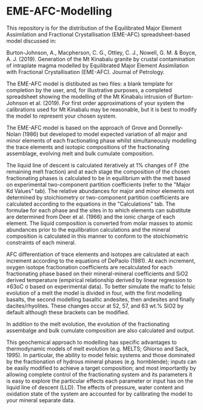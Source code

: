 # EME-AFC-Modelling
This repository is for the distribution of the Equilibrated Major Element Assimilation and Fractional Crystallisation (EME-AFC) spreadsheet-based model discussed in:

Burton-Johnson, A., Macpherson, C. G., Ottley, C. J., Nowell, G. M. & Boyce, A. J. (2019). Generation of the Mt Kinabalu granite by crustal contamination of intraplate magma modelled by Equilibrated Major Element Assimilation with Fractional Crystallisation (EME-AFC). Journal of Petrology.

The EME-AFC model is distibuted as two files: a blank template for completion by the user, and, for illustrative purposes, a completed spreadsheet showing the modelling of the Mt Kinabalu intrusion of Burton-Johnson et al. (2019). For first order approximations of your system the calibrations used for Mt Kinabalu may be reasonable, but it is best to modify the model to represent your chosen system. 

The EME-AFC model is based on the approach of Grove and Donnelly-Nolan (1986) but developed to model expected variation of all major and minor elements of each fractionating phase whilst simultaneously modelling the trace elements and isotopic compositions of the fractionating assemblage, evolving melt and bulk cumulate composition.

The liquid line of descent is calculated iteratively at 1% changes of F (the remaining melt fraction) and at each stage the composition of the chosen fractionating phases is calculated to be in equilibrium with the melt based on experimental two-component partition coefficients (refer to the "Major Kd Values" tab). The relative abundances for major and minor elements not determined by stoichiometry or two-component partition coefficients are calculated according to the equations in the "Calculations" tab. The formulae for each phase and the sites in to which elements can substitute are determined from Deer et al. (1966) and the ionic charge of each element. The liquid composition is converted from molar masses to atomic abundances prior to the equilibration calculations and the mineral composition is calculated in this manner to conform to the stoichiometric constraints of each mineral.

AFC differentiation of trace elements and isotopes are calculated at each increment according to the equations of DePaolo (1981). At each increment, oxygen isotope fractionation coefficients are recalculated for each fractionating phase based on their mineral-mineral coefficients and SiO2 derived temperature (empirical relationship derived by linear regression to ±63oC σ based on experimental data). To better simulate the mafic to felsic evolution of a melt the model is divided in four, with the first modelling basalts, the second modelling basaltic andesites, then andesites and finally dacites/rhyolites. These changes occur at 52, 57, and 63 wt.% SiO2 by default although these brackets can be modified.

In addition to the melt evolution, the evolution of the fractionating assembalge and bulk cumulate composition are  also calculated and output.

This geochemical approach to modelling has specific advantages to thermodynamic models of melt evolution (e.g. MELTS; Ghiorso and Sack, 1995). In particular, the ability to model felsic systems and those dominated by the fractionation of hydrous mineral phases (e.g. hornblende); inputs can be easily modified to achieve a target composition; and most importantly by allowing complete control of the fractionating system and its parameters it is easy to explore the particular effects each parameter or input has on the liquid line of descent (LLD). The effects of pressure, water content and oxidation state of the system are accounted for by calibrating the model to your mineral separate data.
